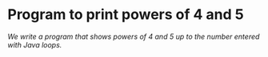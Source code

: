 # **Program to print powers of 4 and 5**

*We write a program that shows powers of 4 and 5 up to the number entered with Java loops.*